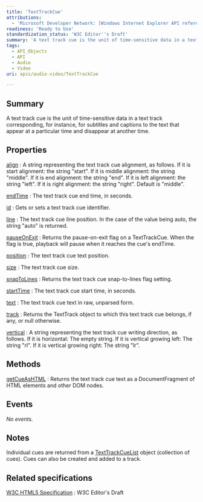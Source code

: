```yaml
---
title: 'TextTrackCue'
attributions:
  - 'Microsoft Developer Network: [Windows Internet Explorer API reference Article](http://msdn.microsoft.com/en-us/library/ie/hh828809%28v=vs.85%29.aspx)'
readiness: 'Ready to Use'
standardization_status: 'W3C Editor''s Draft'
summary: 'A text track cue is the unit of time-sensitive data in a text track corresponding, for instance, for subtitles and captions to the text that appear at a particular time and disappear at another time.'
tags:
  - API_Objects
  - API
  - Audio
  - Video
uri: apis/audio-video/TextTrackCue

---
```

## Summary

A text track cue is the unit of time-sensitive data in a text track corresponding, for instance, for subtitles and captions to the text that appear at a particular time and disappear at another time.

## Properties

[align](/apis/audio-video/TextTrackCue/align)
:   A string representing the text track cue alignment, as follows. If it is start alignment: the string "start". If it is middle alignment: the string "middle". If it is end alignment: the string "end". If it is left alignment: the string "left". If it is right alignment: the string "right". Default is "middle".

[endTime](/apis/audio-video/TextTrackCue/endTime)
:   The text track cue end time, in seconds.

[id](/apis/audio-video/TextTrackCue/id)
:   Gets or sets a text track cue identifier.

[line](/apis/audio-video/TextTrackCue/line)
:   The text track cue line position. In the case of the value being auto, the string "auto" is returned.

[pauseOnExit](/apis/audio-video/TextTrackCue/pauseOnExit)
:   Returns the pause-on-exit flag on a TextTrackCue. When the flag is true, playback will pause when it reaches the cue's endTime.

[position](/apis/audio-video/TextTrackCue/position)
:   The text track cue text position.

[size](/apis/audio-video/TextTrackCue/size)
:   The text track cue size.

[snapToLines](/apis/audio-video/TextTrackCue/snapToLines)
:   Returns the text track cue snap-to-lines flag setting.

[startTime](/apis/audio-video/TextTrackCue/startTime)
:   The text track cue start time, in seconds.

[text](/apis/audio-video/TextTrackCue/text)
:   The text track cue text in raw, unparsed form.

[track](/apis/audio-video/TextTrackCue/track)
:   Returns the TextTrack object to which this text track cue belongs, if any, or null otherwise.

[vertical](/apis/audio-video/TextTrackCue/vertical)
:   A string representing the text track cue writing direction, as follows. If it is horizontal: The empty string. If it is vertical growing left: The string "rl". If it is vertical growing right: The string "lr".

## Methods

[getCueAsHTML](/apis/audio-video/TextTrackCue/getCueAsHTML)
:   Returns the text track cue text as a DocumentFragment of HTML elements and other DOM nodes.

## Events

*No events.*

## Notes

Individual cues are returned from a [TextTrackCueList](/apis/audio-video/TextTrackCueList) object (collection of cues). Cues can also be created and added to a track.

## Related specifications

[W3C HTML5 Specification](http://dev.w3.org/html5/spec/single-page.html)
:   W3C Editor's Draft
